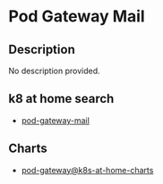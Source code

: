 # Pod Gateway Mail

## Description

No description provided.

## k8 at home search

- [pod-gateway-mail](https://nanne.dev/k8s-at-home-search/#/pod-gateway-mail)

## Charts

- [pod-gateway@k8s-at-home-charts](https://k8s-at-home.com/charts/)
